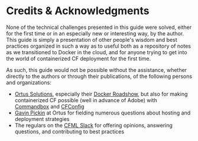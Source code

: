 # Credits & Acknowledgments

None of the technical challenges presented in this guide were solved, either for the first time or in an especially new or interesting way, by the author. This guide is simply a presentation of other people's wisdom and best practices organized in such a way as to useful both as a repository of notes as we transitioned to Docker in the cloud, and for anyone trying to get into the world of containerized CF deployment for the first time.

As such, this guide would not be possible without the assistance, whether directly to the authors or through their publications, of the following persons and organizations:

* [Ortus Solutions](https://www.ortussolutions.com), especially their [Docker Roadshow](https://www.ortussolutions.com/events/container-roadshow-2017), but also for making containerized CF possible \(well in advance of Adobe\) with [Commandbox](https://www.ortussolutions.com/products/commandbox) and [CFConfig](https://www.forgebox.io/view/commandbox-cfconfig)
* [Gavin Pickin](http://www.gpickin.com/) at Ortus for fielding numerous questions about hosting and deployment strategies
* The regulars on the [CFML Slack](https://cfml.slack.com/) for offering opinions, answering questions, and contributing to best practices 

